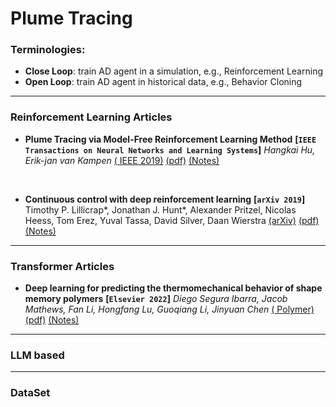 # Plume Tracing 


### Terminologies:
- **Close Loop**: train AD agent in a simulation, e.g., Reinforcement Learning
- **Open Loop**: train AD agent in historical data, e.g., Behavior Cloning


---

### Reinforcement Learning Articles

- **Plume Tracing via Model-Free Reinforcement Learning Method**
 **[`IEEE Transactions on Neural Networks and Learning Systems`]** *Hangkai Hu, Erik-jan van Kampen* [( IEEE 2019)](https://ieeexplore.ieee.org/document/8598800) [(pdf)](https://github.com/khanRmahmud/PaperNotes/blob/main/Paper%20Reading/Reinforcement%20Learning/paper-pdf/Plume_Tracing_via_Model-Free_Reinforcement_Learning_Method.pdf) [(Notes)](./Reinforcement%20Learning/plumeTracingDDPG.md)


<br />

- **Continuous control with deep reinforcement learning**
**[`arXiv 2019`]** Timothy P. Lillicrap*, Jonathan J. Hunt*, Alexander Pritzel, Nicolas Heess, Tom Erez, Yuval Tassa, David Silver, Daan Wierstra [(arXiv)](https://arxiv.org/abs/1509.02971) [(pdf)](./paper-pdf/1509.02971v6.pdf) [(Notes)](./Reinforcement%20Learning/ddpg.md)




---

### Transformer Articles

- **Deep learning for predicting the thermomechanical behavior of shape
memory polymers**
**[`Elsevier 2022`]** *Diego Segura Ibarra, Jacob Mathews, Fan Li, Hongfang Lu, Guoqiang Li, Jinyuan Chen* [( Polymer)](https://www.sciencedirect.com/science/article/abs/pii/S0032386122008825) [(pdf)](./paper-pdf/Polymer%20paper.pdf) [(Notes)](./Transformers/polymer_transformer.md)


---

### LLM based




---

### DataSet


